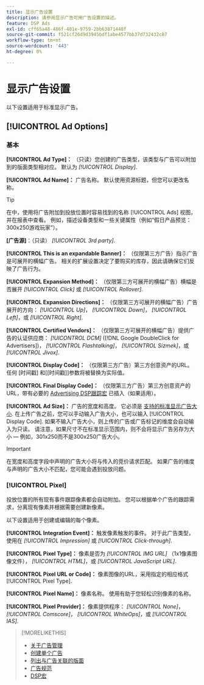 ```yaml
---
title: 显示广告设置
description: 请参阅显示广告可用广告设置的描述。
feature: DSP Ads
exl-id: cff65a48-486f-401e-9759-2bb63871448f
source-git-commit: f521cf26d9d3945bdf1abe4577bb37d732432c87
workflow-type: tm+mt
source-wordcount: '443'
ht-degree: 0%

---
```


# 显示广告设置

以下设置适用于标准显示广告。

## [!UICONTROL Ad Options]

### 基本

**[!UICONTROL Ad Type]：** （只读）您创建的广告类型，该类型与广告可以附加到的版面类型相对应。 默认为 *[!UICONTROL Display]*.

**[!UICONTROL Ad Name]：** 广告名称。 默认使用资源标题，但您可以更改名称。

>[!TIP]
>
> 在中，使用将广告附加到投放位置时容易找到的名称 [!UICONTROL Ads] 视图，并在报表中查看。 例如，描述设备类型和一些关键属性（例如“假日产品预览：300x250游戏玩家”）。

**\[广告源\]**：（只读） *[!UICONTROL 3rd party]*.

**[!UICONTROL This is an expandable Banner]：** （仅限第三方广告）指示广告是可展开的横幅广告。 相关的扩展设置决定了要购买的库存，因此请确保它们反映了广告行为。

**[!UICONTROL Expansion Method]：** （仅限第三方可展开的横幅广告）横幅是否展开 *[!UICONTROL Click]* 或 *[!UICONTROL Rollover]*.

**[!UICONTROL Expansion Directions]：** （仅限第三方可展开的横幅广告）广告展开的方向： *[!UICONTROL Up]*， *[!UICONTROL Down]*， *[!UICONTROL Left]*，或 *[!UICONTROL Right]*.

**[!UICONTROL Certified Vendors]：** （仅限第三方可展开的横幅广告）提供广告的认证供应商： *[!UICONTROL DCM]* ([!DNL Google DoubleClick for Advertisers])， *[!UICONTROL Flashtalking]*， *[!UICONTROL Sizmek]*，或 *[!UICONTROL Jivox]*.

**[!UICONTROL Display Code]：** （仅限第三方广告）第三方创意资产的URL。 任何 [时间戳] 和[[时间戳]]参数将被替换为实际值。

**[!UICONTROL Final Display Code]：** （仅限第三方广告）第三方创意资产的URL，带有必要的 [Advertising DSP跟踪宏](/help/dsp/campaign-management/macros.md) 已插入（如果适用）。

**[!UICONTROL Ad Size]：** 广告的宽度和高度。 它必须是 [支持的标准显示广告大小](ad-specs.md). 在上传广告之前，您可以手动输入广告大小，也可以输入 [!UICONTROL Display Code]. 如果不输入广告大小，则上传的广告或广告标记的维度会自动输入为只读。 请注意，如果尺寸不在标准显示范围内，则不会将显示广告另存为大小 — 例如，301x250而不是300x250广告大小。

>[!IMPORTANT]
>
> 在宽度和高度字段中声明的广告大小将与传入的竞价请求匹配。 如果广告的维度与声明的广告大小不匹配，您可能会遇到投放问题。

### [!UICONTROL Pixel]

投放位置的所有现有事件跟踪像素都会自动附加。 您可以根据单个广告的跟踪需求，分离现有像素并根据需要创建新像素。

以下设置适用于创建或编辑的每个像素。

**[!UICONTROL Integration Event]：** 触发像素触发的事件。 对于此广告类型，使用在 *[!UICONTROL Impression]* 或 *[!UICONTROL Click-through]*.

**[!UICONTROL Pixel Type]：** 像素是否为 *[!UICONTROL IMG URL]* （1x1像素图像文件）， *[!UICONTROL HTML]*，或 *[!UICONTROL JavaScript URL]*.

**[!UICONTROL Pixel URL or Code]：** 像素图像的URL，采用指定的相应格式 [!UICONTROL Pixel Type].

**[!UICONTROL Pixel Name]：** 像素名称。 使用有助于您轻松识别像素的名称。

**[!UICONTROL Pixel Provider]：** 像素提供程序： *[!UICONTROL None]*， *[!UICONTROL Comscore]*， *[!UICONTROL WhiteOps]*，或 *[!UICONTROL IAS]*.

>[!MORELIKETHIS]
>
>* [关于广告管理](ad-about.md)
>* [创建单个广告](ad-create.md)
>* [列出与广告关联的版面](ad-list-placements.md)
>* [广告规范](ad-specs.md)
>* [DSP宏](/help/dsp/campaign-management/macros.md)

